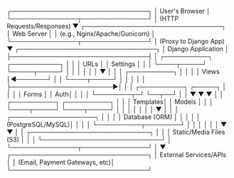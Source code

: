 ┌───────────────────────────────┐
│          User's Browser       │
└───────────────┬───────────────┘
                │ (HTTP Requests/Responses)
                ▼
┌───────────────────────────────┐
│          Web Server           │
│ (e.g., Nginx/Apache/Gunicorn) │
└───────────────┬───────────────┘
                │ (Proxy to Django App)
                ▼
┌───────────────────────────────┐
│        Django Application     │
├───────────────────────────────┤
│ ┌──────────┐  ┌───────────┐   │
│ │   URLs   │  │  Settings │   │
│ └────┬─────┘  └─────┬─────┘   │
│      │              │         │
│      ▼              │         │
│ ┌──────────┐        │         │
│ │  Views   │◄───────┘         │
│ └────┬─────┘                  │
│      │                        │
│      ├───────────────────────►│
│      │  ┌──────────┐  ┌─────┐ │
│      │  │  Forms   │  │ Auth│ │
│      │  └────────┬─┘  └──┬──┘ │
│      ▼           ▼       ▼    │
│ ┌──────────┐  ┌──────────┐    │
│ │ Templates│  │  Models  │    │
│ └────┬─────┘  └────┬─────┘    │
│      │              │         │
│      │              ▼         │
│      │  ┌───────────────────┐ │
│      │  │   Database (ORM)  │ │
│      │  │ (PostgreSQL/MySQL)│ │
│      │  └──────────┬────────┘ │
│      │             │          │
│      ▼             ▼          │
│ ┌───────────────────────────┐ │
│ │ Static/Media Files (S3)   │ │
│ └───────────────────────────┘ │
└───────────────┬───────────────┘
                │
                ▼
┌───────────────────────────────┐
│    External Services/APIs     │
│ (Email, Payment Gateways, etc)│
└───────────────────────────────┘